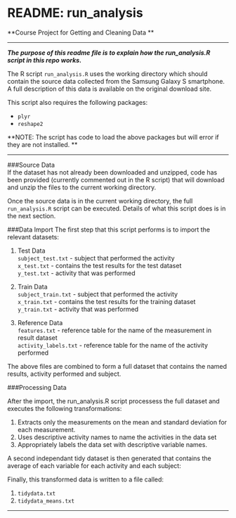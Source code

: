 README: run_analysis
===========
**Course Project for Getting and  Cleaning Data **

----

***The purpose of this readme file is to explain how the run_analysis.R script in this repo works.***  

The R script `run_analysis.R`  uses the working directory which should contain the source data collected from the Samsung Galaxy S smartphone.  A full description of this data is available on the original download site.  

This script also requires the following packages:

- `plyr`
- `reshape2`

**NOTE: The script has code to load the above packages but will error if they are not installed.  **

-----

###Source Data  
If the dataset has not already been downloaded and unzipped, code has been provided (currently commented out in the R script) that will download and unzip the files to the current working directory.

Once the source data is in the current working directory, the full `run_analysis.R` script can be executed.  Details of what this script does is in the next section.    

###Data Import
The first step that this script performs is to import the relevant datasets:
  
1. Test Data  
  `subject_test.txt` -  subject that performed the activity   
  `x_test.txt` - contains the test results for the test dataset  
  `y_test.txt` - activity that was performed   
  
2. Train Data  
  `subject_train.txt` - subject that performed the activity  
  `x_train.txt` - contains the test results for the training dataset   
  `y_train.txt` - activity that was performed     
  
3. Reference Data  
  `features.txt` - reference table for the name of the measurement in result dataset   
  `activity_labels.txt` - reference table for the name of the activity performed 


The above files are combined to form a full dataset that contains the named results, activity performed and subject. 

###Processing Data

After the import, the run_analysis.R script processess the full dataset and executes the following transformations: 

1. Extracts only the measurements on the mean and standard deviation for each measurement. 
2. Uses descriptive activity names to name the activities in the data set
3. Appropriately labels the data set with descriptive variable names. 

A second independant tidy dataset is then generated that contains the average of each variable for each activity 
and each subject:
  
Finally, this transformed data is written to a file called:  

1. `tidydata.txt` 
2. `tidydata_means.txt`

----
